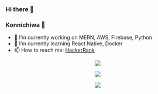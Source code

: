 ### Hi there 👋

<!--
**immy458/immy458** is a ✨ _special_ ✨ repository because its `README.md` (this file) appears on your GitHub profile.

Here are some ideas to get you started:

- 🔭 I’m currently working on ...
- 🌱 I’m currently learning React Native
- 👯 I’m looking to collaborate on MERN/FERN Stack
- 💬 Ask me about ...
- 📫 How to reach me: ...
- 😄 Pronouns: ...
- ⚡ Fun fact: ...
-->


### Konnichiwa 👋

- 🔭 I’m currently working on MERN, AWS, Firebase, Python
- 🌱 I’m currently learning React Native, Docker
- 📫 How to reach me: [HackerRank](https://www.hackerrank.com/imtiyazkhan458)

<p align="center">
    <img src="https://skillicons.dev/icons?i=aws,firebase,azure,git,selenium,mongodb,graphql,mysql,react,vuejs,expressjs,nodejs,flask,html,css,tailwind,javascript,typescript,python,ruby,java,cs,dotnet&perline=7" />
</p>

<p align="center">
    <img src="https://github-readme-stats.vercel.app/api/top-langs/?username=immy458&theme=dark" />
</p>

<p align="center">
    <img src="https://streak-stats.demolab.com/?user=immy458&theme=dark" />
</p>
